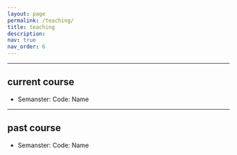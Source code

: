 ```yaml
---
layout: page
permalink: /teaching/
title: teaching
description:
nav: true
nav_order: 6
---
```


---

## current course
  - Semanster: Code: Name
  
---

## past course
  - Semanster: Code: Name

